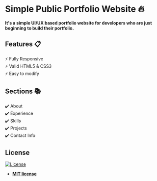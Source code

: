 # Simple Public Portfolio Website 🔥
**It's a simple UI/UX based portfolio website for developers who are just beginning to build their portfolio.**

## Features 📋
⚡️ Fully Responsive\
⚡️ Valid HTML5 & CSS3\
⚡️ Easy to modify

## Sections 📚
✔️ About\
✔️ Experience\
✔️ Skills \
✔️ Projects \
✔️ Contact Info



## License
[![License](http://img.shields.io/:license-mit-blue.svg?style=flat-square)](http://badges.mit-license.org)

- **[MIT license](http://opensource.org/licenses/mit-license.php)**